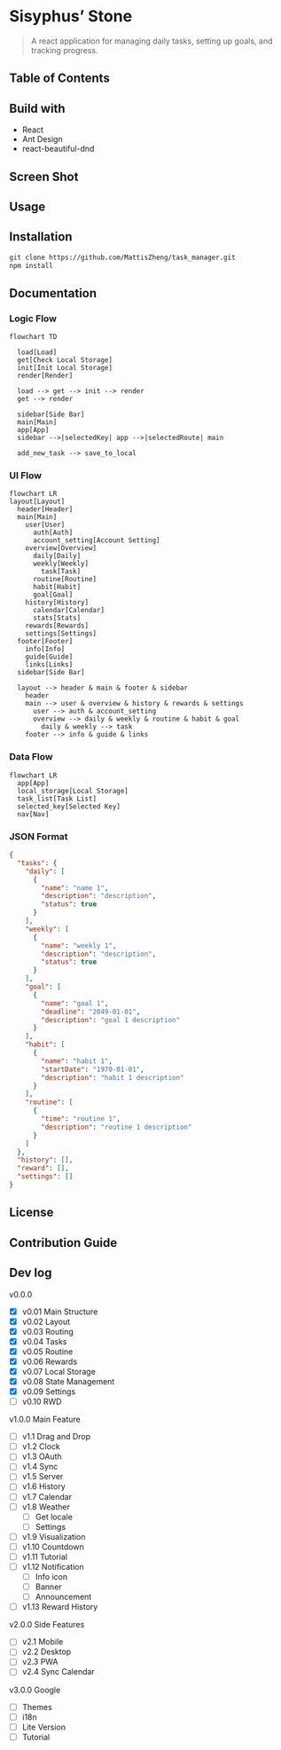 # Sisyphus’ Stone

> A react application for managing daily tasks, setting up goals, and tracking progress.

## Table of Contents

## Build with

- React
- Ant Design
- react-beautiful-dnd

## Screen Shot

## Usage

## Installation

```bash
git clone https://github.com/MattisZheng/task_manager.git
npm install
```

## Documentation

### Logic Flow

```mermaid
flowchart TD

  load[Load]
  get[Check Local Storage]
  init[Init Local Storage]
  render[Render]

  load --> get --> init --> render
  get --> render

  sidebar[Side Bar]
  main[Main]
  app[App]
  sidebar -->|selectedKey| app -->|selectedRoute| main

  add_new_task --> save_to_local

```

### UI Flow

```mermaid
flowchart LR
layout[Layout]
  header[Header]
  main[Main]
    user[User]
      auth[Auth]
      account_setting[Account Setting]
    overview[Overview]
      daily[Daily]
      weekly[Weekly]
        task[Task]
      routine[Routine]
      habit[Habit]
      goal[Goal]
    history[History]
      calendar[Calendar]
      stats[Stats]
    rewards[Rewards]
    settings[Settings]
  footer[Footer]
    info[Info]
    guide[Guide]
    links[Links]
  sidebar[Side Bar]

  layout --> header & main & footer & sidebar
    header
    main --> user & overview & history & rewards & settings
      user --> auth & account_setting
      overview --> daily & weekly & routine & habit & goal
        daily & weekly --> task
    footer --> info & guide & links
```

### Data Flow

```mermaid
flowchart LR
  app[App]
  local_storage[Local Storage]
  task_list[Task List]
  selected_key[Selected Key]
  nav[Nav]

```

### JSON Format

```json
{
  "tasks": {
    "daily": [
      {
        "name": "name 1",
        "description": "description",
        "status": true
      }
    ],
    "weekly": [
      {
        "name": "weekly 1",
        "description": "description",
        "status": true
      }
    ],
    "goal": [
      {
        "name": "goal 1",
        "deadline": "2049-01-01",
        "description": "goal 1 description"
      }
    ],
    "habit": [
      {
        "name": "habit 1",
        "startDate": "1970-01-01",
        "description": "habit 1 description"
      }
    ],
    "routine": [
      {
        "time": "routine 1",
        "description": "routine 1 description"
      }
    ]
  },
  "history": [],
  "reward": [],
  "settings": []
}
```

## License

## Contribution Guide

## Dev log

v0.0.0

- [x] v0.01 Main Structure
- [x] v0.02 Layout
- [x] v0.03 Routing
- [x] v0.04 Tasks
- [x] v0.05 Routine
- [x] v0.06 Rewards
- [x] v0.07 Local Storage
- [x] v0.08 State Management
- [x] v0.09 Settings
- [ ] v0.10 RWD

v1.0.0 Main Feature

- [ ] v1.1 Drag and Drop
- [ ] v1.2 Clock
- [ ] v1.3 OAuth
- [ ] v1.4 Sync
- [ ] v1.5 Server
- [ ] v1.6 History
- [ ] v1.7 Calendar
- [ ] v1.8 Weather
  - [ ] Get locale
  - [ ] Settings
- [ ] v1.9 Visualization
- [ ] v1.10 Countdown
- [ ] v1.11 Tutorial
- [ ] v1.12 Notification
  - [ ] Info icon
  - [ ] Banner
  - [ ] Announcement
- [ ] v1.13 Reward History

v2.0.0 Side Features

- [ ] v2.1 Mobile
- [ ] v2.2 Desktop
- [ ] v2.3 PWA
- [ ] v2.4 Sync Calendar

v3.0.0 Google

- [ ] Themes
- [ ] i18n
- [ ] Lite Version
- [ ] Tutorial

